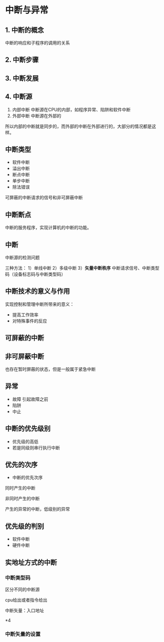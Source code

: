 # 中断与异常

## 1. 中断的概念

中断的响应和子程序的调用的关系

## 2. 中断步骤
## 3. 中断发展
## 4. 中断源

1. 内部中断
中断源在CPU的内部，如程序异常、陷阱和软件中断
2. 外部中断
中断源在外部的

所以内部的中断就是同步的，而外部的中断在外部进行的，大部分的情况都是这样。



## 中断类型

- 软件中断
- 溢出中断
- 断点中断
- 单步中断
- 除法错误

可屏蔽的中断请求的信号和非可屏蔽中断

## 中断断点

中断的服务程序，实现计算机的中断的功能。

## 中断

中断源的检测问题

三种方法：
1）单线中断
2）多级中断
3）**矢量中断秩序**
中断请求信号、中断类型码（设备标志码与中断类型码）

## 中断技术的意义与作用

实现控制和管理中断所带来的意义：

- 提高工作效率
- 对特殊事件的反应

## 可屏蔽的中断

## 非可屏蔽中断

也存在暂时屏蔽的状态，但是一般属于紧急中断

## 异常

- 故障
引起故障之前
- 陷阱
- 中止


## 中断的优先级别

- 优先级的高低
- 若是同级则串行执行中断

## 优先的次序

- 中断的优先次序

同时产生的中断

非同时产生的中断

产生的异常的中断，低级别的异常

## 优先级的判别

- 软件中断
- 硬件中断


## 实地址方式的中断

### 中断类型码

区分不同的中断源

cpu给出或者指令给出

中断矢量：入口地址

*4

### 中断矢量的设置


